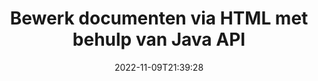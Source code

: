 ---
############################# Static ############################
layout: "product"
date: 2022-11-09T21:39:28
draft: false

product: "Editor"
product_tag: "editor"
platform: "Java"
platform_tag: "java"

############################# Head ############################
head_title: "API voor Java-documenteditor | Bewerk Word Web XML-tekstbestanden met HTML"
head_description: "Documenteditor-API voor Java. Laad Microsoft Word-, XML-, web- en tekstbestanden in HTML en converteer ze na manipulatie terug naar het oorspronkelijke formaat."

############################# Header ############################
title: "Bewerk documenten via HTML met behulp van Java API"
description: "Integreer Java-applicaties met HTML-editor om documenten te manipuleren en terug te converteren naar het originele formaat."
button:
    enable: true

############################# SubMenu ############################
submenu:
    enable: true
    
    left:
        img_alt: "GroupDocs.Editor for Java"
        image: "https://www.groupdocs.cloud/templates/groupdocs/images/product-logos/groupdocs-editor-java.png"
        product: "GroupDocs.Editor"
        platform: "Java"

    middle:
        button:
            # button loop
            - link: "#overview"
              text: "Overzicht"

            # button loop
            - link: "#features"
              text: "Functies"

            # button loop
            - link: "#support"
              text: "Steun"

            # button loop
            - link: "https://products.groupdocs.app/editor"
              text: "Live demonstratie"

            # button loop
            - link: "https://purchase.groupdocs.com/pricing/editor/java"
              text: "Prijzen"

    right:
        link_download: "https://downloads.groupdocs.com/editor"
        link_learn: "https://docs.groupdocs.com/editor/java/"
        link_buy: "https://purchase.groupdocs.com"

############################# Overview ############################
overview:
    enable: true
    content: |
      GroupDocs.Editor voor Java API maakt het bewerken van documenten in de vorm van HTML mogelijk. API ondersteunt meerdere documentformaten en kan worden geïntegreerd met elke externe, opensource of betaalde HTML-editor. Editor API zal verwerken om documenten te laden, deze naar HTML te converteren, HTML te verstrekken aan de externe gebruikersinterface en vervolgens HTML op te slaan in het originele document na manipulatie. Het kan ook worden gebruikt om verschillende Microsoft Word-, Excel-spreadsheets, PowerPoint-bestanden, OpenDocument-indelingen, XML- en TXT-documenten te genereren.
    tabs:
      enable: true     
      
      ## TAB ONE ##
      tab_one:
        description: |
          Hieronder volgt een overzicht van GroupDocs.Editor voor Java:

        left:
          enable: true
          icon: "fab fa-html5"
          title: "Manipuleren met HTML"
          content: |
            * Ondersteund document laden
            * Inhoud bewerken met HTML
            * Gerelateerde stijlen bewerken
            * Converteren naar origineel formaat
      
      ## TAB TWO ##
      tab_two:
        description: |
          GroupDocs.Editor voor Java ondersteunt de volgende [bestandsindelingen](https://docs.groupdocs.com/editor/java/supported-document-formats/)

        left:
          enable: true
          table:
            # table loop
            - title: "Microsoft Office"
              content: |
                * **Microsoft Word**: DOC, DOCX, DOCM, DOT, DOTM, DOTX, FlatOPC, WordML, RTF
                * **Microsoft Excel**: XLS, XLSX, XLSM, XLT, XLTX, XLTM, XLSB, XLAM, CSV, TSV, SXC, SpreadsheetML, DIF, DSV
                * **Microsoft PowerPoint**: PPT, PPTX, PPTM, PPS, PPSX, PPSM, POT, POTX, POTM

        right:
          enable: true
          table:
            # table loop
            - title: "Andere formaatfamilies"
              content: |
                * **OpenDocument-indelingen**: ODT, OTT, ODS, FODS, ODP, OTP
                * **OpenDocument-indelingen**: MSG, MBOX, EML, EMLX
                * **Webformaten**: HTML, MHTML, CHM, XML, TXT
                * **Webformaten**: MOBI, AZW3, ePub

      ## TAB THREE ##
      tab_three:
        description: |
          GroupDocs.Editor voor Java ondersteunt de volgende besturingssystemen, frameworks en pakketbeheerders:
        
        left:
          enable: true
          table:
            # table loop
            - icon: "fab fa-windows"
              title: "Besturingssystemen"
              content: |
                * Microsoft Windows Desktop
                * Microsoft Windows Server
                * Linux
                * MacOS

            # table loop
            - icon: "fas fa-code"
              title: "Ondersteunde kaders"
              content: |
                * Java 7 (1.7) +

        right:
          enable: true
          table:
            # table loop
            - icon: "fas fa-cogs"
              title: "Ontwikkelomgevingen"
              content: |
                * NetBeans
                * IntelliJ IDEA
                * Eclipse
            # table loop
            - icon: "fas fa-tools"
              title: "Automatiseringstool bouwen"
              content: |
                * Maven

############################# Features ############################
features:
    enable: true
    title: "GroupDocs.Editor voor Java-functies"

    feature:
      # feature loop
      - icon: "fas fa-copy"
        content: "Eenvoudige integratie van HTML-editor"

      # feature loop
      - icon: "fas fa-eye"
        content: "Documentconversie naar HTML DOM"

      # feature loop
      - icon: "fas fa-bolt"
        content: "HTML-inhoud extraheren uit documentstroom"
      
      # feature loop
      - icon: "fas fa-file-powerpoint"
        content: "Laad, bewerk en bewaar Word-, Excel- en PowerPoint-bestandsindelingen"

      # feature loop
      - icon: "fas fa-code"
        content: "HTML ophalen samen met ingesloten elementen"

      # feature loop
      - icon: "fas fa-cloud"
        content: "XML-documenten importeren, bekijken en bewerken"

      # feature loop
      - icon: "fas fa-remove-format"
        content: "HTML-inhoud omzeilen en ingesloten bronnen opslaan"

      # feature loop
      - icon: "fas fa-comment-slash"
        content: "Bekijk, bewerk en bewaar tekstverwerkingsdocumenten in de modus Paginering"

      # feature loop
      - icon: "fas fa-location-arrow"
        content: "Inhoud van HTML-bodytag ophalen uit bestand"

      # feature loop
      - icon: "fas fa-border-all"
        content: "CSS-inhoud van HTML-bestand extraheren"

      # feature loop
      - icon: "fas fa-wrench"
        content: "String-inhoud gebruiken om HTML DOM te krijgen en naar bestand te converteren"

      # feature loop
      - icon: "fas fa-columns"
        content: "Converteer HTML DOM met ingesloten elementen"

      # feature loop
      - icon: "fas fa-file-word"
        content: "Converteer bestanden van meerdere formaten in HTML om te bewerken"

      # feature loop
      - icon: "fas fa-envelope"
        content: "Krijg meta-informatie van invoerdocumenten zonder te bewerken"

      # feature loop
      - icon: "fas fa-print"
        content: "Bewerkte documenten opslaan in platte tekstbestandsindeling"

      # feature loop
      - icon: "fas fa-file-archive"
        content: "Conversienauwkeurigheid"

      # feature loop
      - icon: "fas fa-lock"
        content: "Pas wachtwoord toe op uitvoerdocument"

      # feature loop
      - icon: "fas fa-file-code"
        content: "Database (DB) agnostisch"
      
      # feature loop
      - icon: "fas fa-fill-drip"
        content: "Gebruikersinterface (UI) agnostisch"

      # feature loop
      - icon: "fas fa-file-excel"
        content: "Ondersteunt gedoseerde licenties"

    more_feature:
      # more_feature_loop
      - title: "Nauwkeurig converteren van en naar HTML DOM"
        content: |
          Met GroupDocs.Editor voor Java kunt u toepassingen in Java bouwen die een document met een ondersteund bestandsformaat laden om het samen met de bijbehorende elementen, bijvoorbeeld CSS, om te zetten in HTML Document Object Model (DOM). Bovendien kunt u met onze Editor Java API de HTML bewerken in een van de populaire HTML-editors. Nadat de vereiste wijzigingen zijn aangebracht, helpt GroupDocs.Editor voor Java u om deze resulterende HTML terug te converteren naar het oorspronkelijke bestandsformaat.
          
          ```java
          // Create Editor class by loading an input document
          Editor editor = new Editor("Sample.docx");

          // Open document for edit and obtain EditableDocument
          EditableDocument original = editor.edit();

          // Obtain all-embedded HTML from it
          String allEmbeddedInside = original.getEmbeddedHtml();

          // If necessary, obtain pure HTML-markup, CSS, images and other resources in separate form

          // Whole HTML-markup, without any resources
          String completeHtmlMarkup = original.getContent();

          // Only HTML->BODY content, useful for most of WYSIWYG-editors
          String onlyInnerBody = original.getBodyContent();

          // All CSS stylesheets
          List<CssText> stylesheets = original.getCss();

          // All images, including raster and vector, but without CSS gradients
          List<IImageResource> images = original.getImages();

          // All font resources
          List<FontResourceBase> fonts = original.getFonts();

          // finally, send this content to your WYSIWYG HTML-editor
          ```
      # more_feature_loop
      - title: "Koppelelementen laden en ophalen"
        content: "Met GroupDocs.Editor voor Java API kunt u de bijbehorende elementen ophalen uit documenten van ondersteunde formaten, zoals afbeeldingen, CSS, lettertypen en meer. Vervolgens kunt u deze opgehaalde bijbehorende elementen laden, ze doorkruisen en afzonderlijk van het uiteindelijke HTML-bestand opslaan en een goed beheerde uitvoer hebben."

############################# Support ############################
support:
    enable: true

############################# Solutions ############################
solutions:
    enable: true
    title: "GroupDocs.Editor biedt API's voor het bewerken van documenten voor andere populaire ontwikkelomgevingen"

    solution:
        # solution loop
        - img_alt: "GroupDocs.Editor for .NET"
          image: "https://www.groupdocs.cloud/templates/groupdocs/images/product-logos/groupdocs-editor-net.png"
          product: "GroupDocs.Editor"
          platform: ".NET"
          link: "/editor/net/"

############################# Back to top ###############################
back_to_top:
  enable: true
---